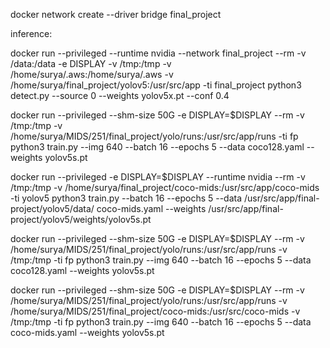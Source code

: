 docker network create --driver bridge final_project




inference:

docker run --privileged --runtime nvidia --network final_project --rm  -v /data:/data -e DISPLAY -v /tmp:/tmp -v /home/surya/.aws:/home/surya/.aws -v /home/surya/final_project/yolov5:/usr/src/app -ti final_project python3 detect.py --source 0 --weights yolov5x.pt --conf 0.4


docker run --privileged --shm-size 50G -e DISPLAY=$DISPLAY --rm  -v /tmp:/tmp -v /home/surya/MIDS/251/final_project/yolo/runs:/usr/src/app/runs -ti fp python3 train.py --img 640 --batch 16 --epochs 5 --data coco128.yaml --weights yolov5s.pt 

docker run --privileged  -e DISPLAY=$DISPLAY --runtime nvidia --rm  -v /tmp:/tmp -v /home/surya/final_project/coco-mids:/usr/src/app/coco-mids  -ti yolov5 python3 train.py --batch 16 --epochs 5 --data /usr/src/app/final-project/yolov5/data/
coco-mids.yaml --weights /usr/src/app/final-project/yolov5/weights/yolov5s.pt 



docker run --privileged --shm-size 50G -e DISPLAY=$DISPLAY --rm  -v /home/surya/MIDS/251/final_project/yolo/runs:/usr/src/app/runs -v /tmp:/tmp -ti fp python3 train.py --img 640 --batch 16 --epochs 5 --data coco128.yaml --weights yolov5s.pt 


docker run --privileged --shm-size 50G -e DISPLAY=$DISPLAY --rm  -v /home/surya/MIDS/251/final_project/yolo/runs:/usr/src/app/runs -v /home/surya/MIDS/251/final_project/coco-mids:/usr/src/coco-mids -v /tmp:/tmp -ti fp python3 train.py --img 640 --batch 16 --epochs 5 --data coco-mids.yaml --weights yolov5s.pt 
